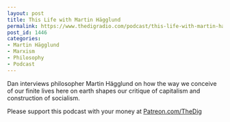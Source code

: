 ```yaml
---
layout: post
title: This Life with Martin Hägglund
permalink: https://www.thedigradio.com/podcast/this-life-with-martin-hagglund/index.html
post_id: 1446
categories: 
- Martin Hägglund
- Marxism
- Philosophy
- Podcast
---
```


Dan interviews philosopher Martin Hägglund on how the way we conceive of our finite lives here on earth shapes our critique of capitalism and construction of socialism.

Please support this podcast with your money at 
[Patreon.com/TheDig](http://Patreon.com/TheDig)